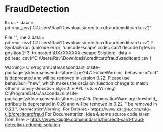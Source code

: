 # FraudDetection




Error:- 'data = pd.read_csv('C:\Users\Ravi\Downloads\creditcardfraud\creditcard.csv')'

File "", line 2 data = pd.read_csv('C:\Users\Ravi\Downloads\creditcardfraud\creditcard.csv') ^ SyntaxError: (unicode error) 'unicodeescape' codec can't decode bytes in position 2-3: truncated \UXXXXXXXX escape
Solution:- data = pd.read_csv(r'C:\Users\Ravi\Downloads\creditcardfraud\creditcard.csv')

Warning:- C:\ProgramData\Anaconda3\lib\site-packages\sklearn\ensemble\iforest.py:247: FutureWarning: behaviour="old" is deprecated and will be removed in version 0.22. Please use behaviour="new", which makes the decision_function change to match other anomaly detection algorithm API. FutureWarning) C:\ProgramData\Anaconda3\lib\site-packages\sklearn\ensemble\iforest.py:415: DeprecationWarning: threshold_ attribute is deprecated in 0.20 and will be removed in 0.22. " be removed in 0.22.", DeprecationWarning)
For Dataset:-
https://www.kaggle.com/mlg-ulb/creditcardfraud
For Documentation, Idea & some source code taken from here :-
https://www.kaggle.com/sundarshahi/credit-card-fraud-detection-eduonix-solution 
